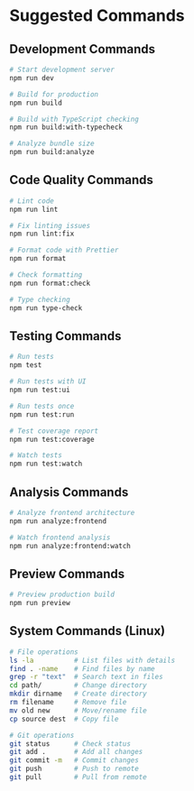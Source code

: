# Suggested Commands

## Development Commands
```bash
# Start development server
npm run dev

# Build for production 
npm run build

# Build with TypeScript checking
npm run build:with-typecheck

# Analyze bundle size
npm run build:analyze
```

## Code Quality Commands
```bash
# Lint code
npm run lint

# Fix linting issues
npm run lint:fix

# Format code with Prettier
npm run format

# Check formatting
npm run format:check

# Type checking
npm run type-check
```

## Testing Commands
```bash
# Run tests
npm test

# Run tests with UI
npm run test:ui

# Run tests once
npm run test:run

# Test coverage report
npm run test:coverage

# Watch tests
npm run test:watch
```

## Analysis Commands
```bash
# Analyze frontend architecture
npm run analyze:frontend

# Watch frontend analysis
npm run analyze:frontend:watch
```

## Preview Commands
```bash
# Preview production build
npm run preview
```

## System Commands (Linux)
```bash
# File operations
ls -la          # List files with details
find . -name    # Find files by name
grep -r "text"  # Search text in files
cd path/        # Change directory
mkdir dirname   # Create directory
rm filename     # Remove file
mv old new      # Move/rename file
cp source dest  # Copy file

# Git operations  
git status      # Check status
git add .       # Add all changes
git commit -m   # Commit changes
git push        # Push to remote
git pull        # Pull from remote
```